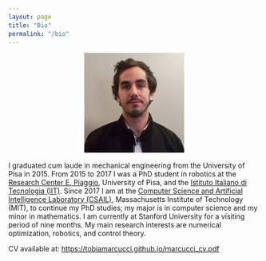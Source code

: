 ```yaml
---
layout: page
title: "Bio"
permalink: "/bio"
---
```


<p align="center">
<img src="me2.jpg"  width="200px"/>
</p>

I graduated cum laude in mechanical engineering from the University of Pisa in 2015.
From 2015 to 2017 I was a PhD student in robotics at the [Research Center E. Piaggio](https://www.centropiaggio.unipi.it), University of Pisa, and the [Istituto Italiano di Tecnologia (IIT)](https://www.iit.it/en-US/).
Since 2017 I am at the [Computer Science and Artificial Intelligence Laboratory (CSAIL)](https://www.csail.mit.edu), Massachusetts Institute of Technology (MIT), to continue my PhD studies; my major is in computer science and my minor in mathematics.
I am currently at Stanford University for a visiting period of nine months.
My main research interests are numerical optimization, robotics, and control theory.

CV available at: <a href="https://tobiamarcucci.github.io/marcucci_cv.pdf" target="_blank">https://tobiamarcucci.github.io/marcucci_cv.pdf</a>
